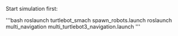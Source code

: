 Start simulation first:

'''bash
roslaunch turtlebot_smach spawn_robots.launch
roslaunch multi_navigation multi_turtlebot3_navigation.launch
'''
